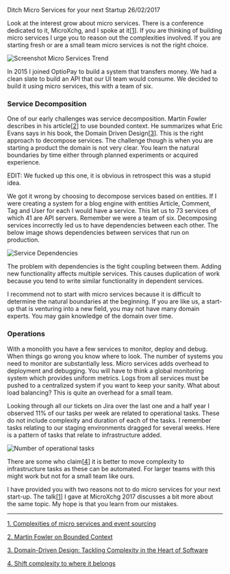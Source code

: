 Ditch Micro Services for your next Startup
26/02/2017

Look at the interest grow about micro services. There is a conference dedicated to it, MicroXchg, and I spoke at it[[1](#2)]. If you are thinking of building micro services I urge you to reason out the complexities involved. If you are starting fresh or are a small team micro services is not the right choice. 

![Screenshot Micro Services Trend](/s/images/others/microservices-trend.png "Google trends on Micro Services.")

In 2015 I joined OptioPay to build a system that transfers money. We had a clean slate to build an API that our UI team would consume. We decided to build it using micro services, this with a team of six.


### Service Decomposition

One of our early challenges was service decomposition. Martin Fowler describes in his article[[2](#2)] to use bounded context. He summarizes what Eric Evans says in his book, the Domain Driven Design[[3](#3)]. This is the right approach to decompose services. The challenge though is when you are starting a product the domain is not very clear. You learn the natural boundaries by time either through planned experiments or acquired experience.

EDIT: We fucked up this one, it is obvious in retrospect this was a stupid idea.

We got it wrong by choosing to decompose services based on entities. If I were creating a system for a blog engine with entities Article, Comment, Tag and User for each I would have a service. This let us to 73 services of which 41 are API servers. Remember we were a team of six. Decomposing services incorrectly led us to have dependencies between each other. The below image shows dependencies between services that run on production.

![Service Dependencies](/s/images/others/dependencies.png "Service Dependencies")

The problem with dependencies is the tight coupling between them. Adding new functionality affects multiple services. This causes duplication of work because you tend to write similar functionality in dependent services. 

I recommend not to start with micro services because it is difficult to determine the natural boundaries at the beginning. If you are like us, a start-up that is venturing into a new field, you may not have many domain experts. You may gain knowledge of the domain over time.

### Operations

With a monolith you have a few services to monitor, deploy and debug. When things go wrong you know where to look. The number of systems you need to monitor are substantially less. Micro services adds overhead to deployment and debugging. You will have to think a global monitoring system which provides uniform metrics. Logs from all services must be pushed to a centralized system if you want to keep your sanity. What about load balancing? This is quite an overhead for a small team.

Looking through all our tickets on Jira over the last one and a half year I observed 11% of our tasks per week are related to operational tasks. These do not include complexity and duration of each of the tasks. I remember tasks relating to our staging environments dragged for several weeks. Here is a pattern of tasks that relate to infrastructure added.

![Number of operational tasks](/s/images/others/operations.png "Tasks related to operations")


There are some who claim[[4](#4)] it is better to move complexity to infrastructure tasks as these can be automated. For larger teams with this might work but not for a small team like ours.

I have provided you with two reasons not to do micro services for your next start-up. The talk[[1](#1)] I gave at MicroXchg 2017 discusses a bit more about the same topic. My hope is that you learn from our mistakes. 

---

<p><a name="1" href="https://www.youtube.com/watch?v=yVUiA6gDhKU">1.
Complexities of micro services and event sourcing</a></p>
<p><a name="2" href="https://martinfowler.com/bliki/BoundedContext.html">2. Martin Fowler on Bounded Context</a></p>

<p name="3"><a rel="nofollow" href="https://www.amazon.de/gp/product/0321125215/ref=as_li_tl?ie=UTF8&camp=1638&creative=6742&creativeASIN=0321125215&linkCode=as2&tag=satranin-21">3. Domain-Driven Design: Tackling Complexity in the Heart of Software</a><img src="http://ir-de.amazon-adsystem.com/e/ir?t=satranin-21&l=as2&o=3&a=0321125215" width="1" height="1" border="0" alt="" style="border:none !important; margin:0px !important;" /><p>

<p><a name="4" href="https://www.oreilly.com/ideas/microservices-shift-complexity-to-where-it-belongs">4. Shift complexity to where it belongs</a></p>
